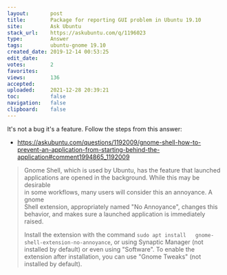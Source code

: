 ```yaml
---
layout:       post
title:        Package for reporting GUI problem in Ubuntu 19.10
site:         Ask Ubuntu
stack_url:    https://askubuntu.com/q/1196023
type:         Answer
tags:         ubuntu-gnome 19.10
created_date: 2019-12-14 00:53:25
edit_date:    
votes:        2
favorites:    
views:        136
accepted:     
uploaded:     2021-12-28 20:39:21
toc:          false
navigation:   false
clipboard:    false
---
```


It's not a bug it's a feature. Follow the steps from this answer:

- https://askubuntu.com/questions/1192009/gnome-shell-how-to-prevent-an-application-from-starting-behind-the-application#comment1994865_1192009

> Gnome Shell, which is used by Ubuntu, has the feature that launched  
> applications are opened in the background. While this may be desirable  
> in some workflows, many users will consider this an annoyance. A gnome  
> Shell extension, appropriately named "No Annoyance", changes this  
> behavior, and makes sure a launched application is immediately raised.  
>   
> Install the extension with the command `sudo apt install  
> gnome-shell-extension-no-annoyance`, or using Synaptic Manager (not  
> installed by default) or even using "Software". To enable the  
> extension after installation, you can use "Gnome Tweaks" (not  
> installed by default).  

